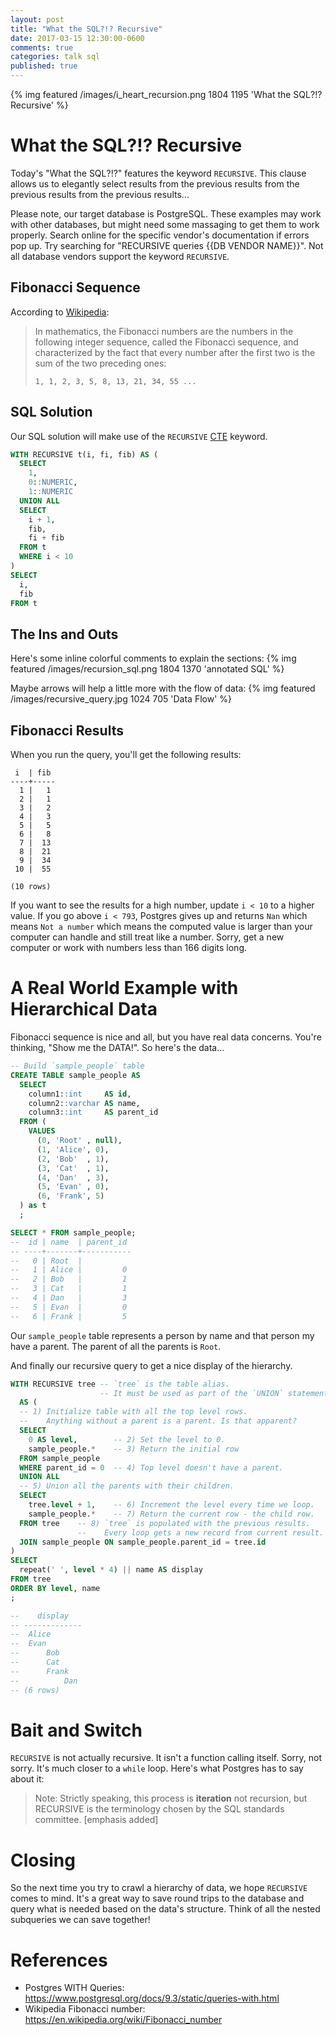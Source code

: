```yaml
---
layout: post
title: "What the SQL?!? Recursive"
date: 2017-03-15 12:30:00-0600
comments: true
categories: talk sql
published: true
---
```


{% img featured /images/i_heart_recursion.png 1804 1195 'What the SQL?!? Recursive' %}

# What the SQL?!? Recursive

Today's "What the SQL?!?" features the keyword `RECURSIVE`. This clause allows
us to elegantly select results from the previous results from the previous results
from the previous results...

<!-- more -->

Please note, our target database is PostgreSQL. These examples may work with
other databases, but might need some massaging to get them to work properly.
Search online for the specific vendor's documentation if errors pop up.
Try searching for "RECURSIVE queries {{DB VENDOR NAME}}". Not all database vendors
support the keyword `RECURSIVE`.

## Fibonacci Sequence

According to [Wikipedia](https://en.wikipedia.org/wiki/Fibonacci_number):

> In mathematics, the Fibonacci numbers are the numbers in the following integer
> sequence, called the Fibonacci sequence, and characterized by the fact that
> every number after the first two is the sum of the two preceding ones:
>
>     1, 1, 2, 3, 5, 8, 13, 21, 34, 55 ...

## SQL Solution

Our SQL solution will make use of the `RECURSIVE` [CTE](https://www.postgresql.org/docs/9.3/static/queries-with.html)
keyword.

```sql
WITH RECURSIVE t(i, fi, fib) AS (
  SELECT
    1,
    0::NUMERIC,
    1::NUMERIC
  UNION ALL
  SELECT
    i + 1,
    fib,
    fi + fib
  FROM t
  WHERE i < 10
)
SELECT
  i,
  fib
FROM t
```

## The Ins and Outs

Here's some inline colorful comments to explain the sections:
{% img featured /images/recursion_sql.png 1804 1370 'annotated SQL' %}

Maybe arrows will help a little more with the flow of data:
{% img featured /images/recursive_query.jpg 1024 705 'Data Flow' %}

## Fibonacci Results

When you run the query, you'll get the following results:

```
 i  | fib
----+-----
  1 |   1
  2 |   1
  3 |   2
  4 |   3
  5 |   5
  6 |   8
  7 |  13
  8 |  21
  9 |  34
 10 |  55

(10 rows)
```

If you want to see the results for a high number, update `i < 10` to a higher
value. If you go above `i < 793`, Postgres gives up and returns `Nan` which means
`Not a number` which means the computed value is larger than your computer can
handle and still treat like a number. Sorry, get a new computer or work with
numbers less than 166 digits long.

# A Real World Example with Hierarchical Data
Fibonacci sequence is nice and all, but you have real data concerns. You're
thinking, "Show me the DATA!". So here's the data...

```sql
-- Build `sample_people` table
CREATE TABLE sample_people AS
  SELECT
    column1::int     AS id,
    column2::varchar AS name,
    column3::int     AS parent_id
  FROM (
    VALUES
      (0, 'Root' , null),
      (1, 'Alice', 0),
      (2, 'Bob'  , 1),
      (3, 'Cat'  , 1),
      (4, 'Dan'  , 3),
      (5, 'Evan' , 0),
      (6, 'Frank', 5)
  ) as t
  ;

SELECT * FROM sample_people;
--  id | name  | parent_id
-- ----+-------+-----------
--   0 | Root  |
--   1 | Alice |         0
--   2 | Bob   |         1
--   3 | Cat   |         1
--   4 | Dan   |         3
--   5 | Evan  |         0
--   6 | Frank |         5
```

Our `sample_people` table represents a person by name and that person my have a
parent. The parent of all the parents is `Root`.

And finally our recursive query to get a nice display of the hierarchy.

```sql
WITH RECURSIVE tree -- `tree` is the table alias.
                    -- It must be used as part of the `UNION` statement.
  AS (
  -- 1) Initialize table with all the top level rows.
  --    Anything without a parent is a parent. Is that apparent?
  SELECT
    0 AS level,        -- 2) Set the level to 0.
    sample_people.*    -- 3) Return the initial row
  FROM sample_people
  WHERE parent_id = 0  -- 4) Top level doesn't have a parent.
  UNION ALL
  -- 5) Union all the parents with their children.
  SELECT
    tree.level + 1,    -- 6) Increment the level every time we loop.
    sample_people.*    -- 7) Return the current row - the child row. 
  FROM tree    -- 8) `tree` is populated with the previous results.
               --    Every loop gets a new record from current result.
  JOIN sample_people ON sample_people.parent_id = tree.id
)
SELECT
  repeat(' ', level * 4) || name AS display
FROM tree
ORDER BY level, name
;

--    display
-- -------------
--  Alice
--  Evan
--      Bob
--      Cat
--      Frank
--          Dan
-- (6 rows)
```

# Bait and Switch

`RECURSIVE` is not actually recursive. It isn't a function calling itself.
Sorry, not sorry. It's much closer to a `while` loop. Here's what Postgres has to say about it:

> Note: Strictly speaking, this process is **iteration** not recursion, but RECURSIVE
> is the terminology chosen by the SQL standards committee. [emphasis added]

# Closing

So the next time you try to crawl a hierarchy of data, we hope `RECURSIVE` comes
to mind. It's a great way to save round trips to the database and query what is
needed based on the data's structure. Think of all the nested subqueries we can
save together!

# References

- Postgres WITH Queries: https://www.postgresql.org/docs/9.3/static/queries-with.html
- Wikipedia Fibonacci number: https://en.wikipedia.org/wiki/Fibonacci_number

